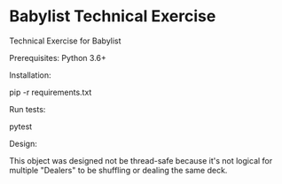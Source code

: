 # Babylist Technical Exercise

Technical Exercise for Babylist

Prerequisites: Python 3.6+

Installation:

pip -r requirements.txt

Run tests:

pytest

Design:

This object was designed not be thread-safe because it's not logical for multiple "Dealers" to be shuffling or dealing the same deck.